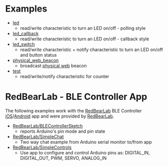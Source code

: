 # Examples

* [led](led)
  * read/write characteristic to turn an LED on/off - polling style
* [led_callback](led_callback)
  * read/write characteristic to turn an LED on/off - callback style
* [led_switch](led_switch)
  * read/write characteristic + notify characteristic to turn an LED on/off and button status
* [physical_web_beacon](physical_web_beacon)
  * broadcast [physical web](http://physical-web.org) beacon
* [test](test)
  * read/write/notify characteristic for counter

# RedBearLab - BLE Controller App

The following examples work with the [RedBearLab](http://redbearlab.com) BLE Controller [iOS](https://itunes.apple.com/us/app/ble-controller/id855062200?mt=8)/[Android](https://play.google.com/store/apps/details?id=com.redbear.redbearbleclient&hl=en) app and were provided by [RedBearLab](http://redbearlab.com).

  * [RedBearLab/BLEControllerSketch](BLEControllerSketch)
    * reports Arduino's pin mode and pin state
  * [RedBearLab/SimpleChat](SimpleChat)
    * Two way chat example from Arduino serial monitor to/from app
  * [RedBearLab/SimpleControls](SimpleControls)
    * Use app to configure and control Arduino pins as: DIGITAL_IN, DIGITAL_OUT, PWM, SERVO, ANALOG_IN
